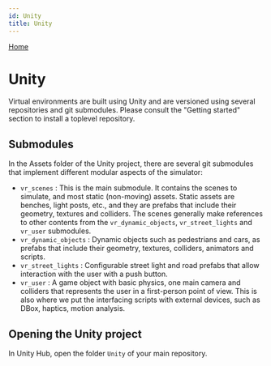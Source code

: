```yaml
---
id: Unity
title: Unity
---
```


[Home](.)

# Unity

Virtual environments are built using Unity and are versioned using several repositories and git submodules. Please consult the "Getting started" section to install a toplevel repository.

## Submodules

In the Assets folder of the Unity project, there are several git submodules that implement different modular aspects of the simulator:

- `vr_scenes` : This is the main submodule. It contains the scenes to simulate, and most static (non-moving) assets. Static assets are benches, light posts, etc., and they are prefabs that include their geometry, textures and colliders. The scenes generally make references to other contents from the `vr_dynamic_objects`, `vr_street_lights` and `vr_user` submodules.
- `vr_dynamic_objects` : Dynamic objects such as pedestrians and cars, as prefabs that include their geometry, textures, colliders, animators and scripts.
- `vr_street_lights` : Configurable street light and road prefabs that allow interaction with the user with a push button.
- `vr_user` : A game object with basic physics, one main camera and colliders that represents the user in a first-person point of view. This is also where we put the interfacing scripts with external devices, such as DBox, haptics, motion analysis.


## Opening the Unity project

In Unity Hub, open the folder `Unity` of your main repository.
